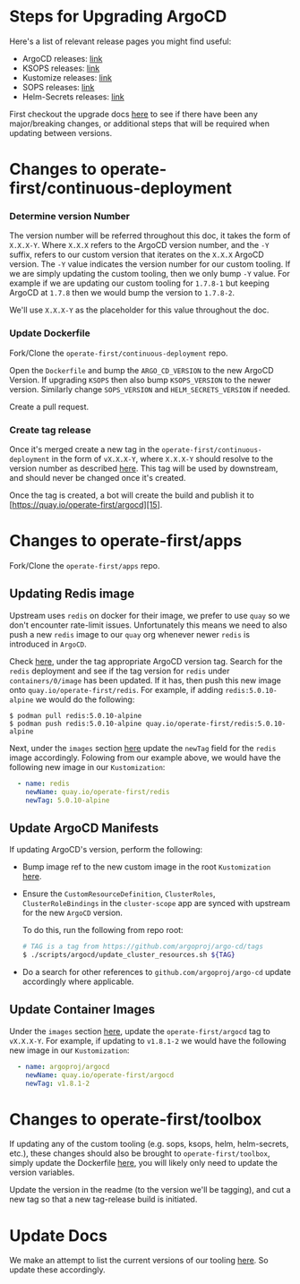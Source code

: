 # Steps for Upgrading ArgoCD

Here's a list of relevant release pages you might find useful:
- ArgoCD releases: [link][1]
- KSOPS releases: [link][2]
- Kustomize releases: [link][3]
- SOPS releases: [link][4]
- Helm-Secrets releases: [link][5]

First checkout the upgrade docs [here][6] to see if there have been any major/breaking changes, or additional steps that will be required when updating between versions.

# Changes to operate-first/continuous-deployment

### Determine version Number

The version number will be referred throughout this doc, it takes the form of `X.X.X-Y`. Where `X.X.X` refers to the ArgoCD version number, and the `-Y` suffix, refers to our custom version that iterates on the `X.X.X` ArgoCD version. The `-Y` value indicates the version number for our custom tooling. If we are simply updating the custom tooling, then we only bump `-Y` value. For example if we are updating our custom tooling for `1.7.8-1` but keeping ArgoCD at `1.7.8` then we would bump the version to `1.7.8-2`.

We'll use `X.X.X-Y` as the placeholder for this value throughout the doc.

### Update Dockerfile

Fork/Clone the `operate-first/continuous-deployment` repo.

Open the `Dockerfile` and bump the `ARGO_CD_VERSION` to the new ArgoCD Version. If upgrading `KSOPS` then also bump `KSOPS_VERSION` to the newer version. Similarly change `SOPS_VERSION` and `HELM_SECRETS_VERSION` if needed.

Create a pull request.

### Create tag release

Once it's merged create a new tag in the `operate-first/continuous-deployment` in the form of `vX.X.X-Y`, where `X.X.X-Y` should resolve to the version number as described [here][14]. This tag will be used by downstream, and should never be changed once it's created.

Once the tag is created, a bot will create the build and publish it to [https://quay.io/operate-first/argocd][15].

# Changes to operate-first/apps

Fork/Clone the `operate-first/apps` repo.

## Updating Redis image

Upstream uses `redis` on docker for their image, we prefer to use `quay` so we don't encounter rate-limit issues. Unfortunately this means we need to also push a new `redis` image to our `quay` org whenever newer `redis` is introduced in `ArgoCD`.

Check [here][7], under the tag appropriate ArgoCD version tag. Search for the `redis` deployment and see if the tag version for `redis` under `containers/0/image` has been updated. If it has, then push this new image onto `quay.io/operate-first/redis`. For example, if adding `redis:5.0.10-alpine` we would do the following:

```
$ podman pull redis:5.0.10-alpine
$ podman push redis:5.0.10-alpine quay.io/operate-first/redis:5.0.10-alpine
```

Next, under the `images` section [here][8] update the `newTag` field for the `redis` image accordingly. Folowing from our example above, we would have the following new image in our `Kustomization`:

```yaml
  - name: redis
    newName: quay.io/operate-first/redis
    newTag: 5.0.10-alpine
```

## Update ArgoCD Manifests
If updating ArgoCD's version, perform the following:
-   Bump image ref to the new custom image in the root `Kustomization` [here][9].
-   Ensure the `CustomResourceDefinition`, `ClusterRoles`, `ClusterRoleBindings` in the `cluster-scope` app are synced with upstream for the new `ArgoCD` version.

    To do this, run the following from repo root:
    ```bash
    # TAG is a tag from https://github.com/argoproj/argo-cd/tags
    $ ./scripts/argocd/update_cluster_resources.sh ${TAG}
    ```
- Do a search for other references to `github.com/argoproj/argo-cd` update accordingly where applicable.

## Update Container Images

Under the `images` section [here][11], update the `operate-first/argocd` tag to `vX.X.X-Y`. For example, if updating to `v1.8.1-2` we would have the following new image in our `Kustomization`:

```yaml
  - name: argoproj/argocd
    newName: quay.io/operate-first/argocd
    newTag: v1.8.1-2
```

# Changes to operate-first/toolbox

If updating any of the custom tooling (e.g. sops, ksops, helm, helm-secrets, etc.), these changes should also be brought to `operate-first/toolbox`, simply update the Dockerfile [here][12], you will likely only need to update the version variables.

Update the version in the readme (to the version we'll be tagging), and cut a new tag so that a new tag-release build is initiated.

# Update Docs

We make an attempt to list the current versions of our tooling [here][13]. So update these accordingly.

[1]: https://github.com/argoproj/argo-cd/releases
[2]: https://github.com/viaduct-ai/kustomize-sops/releases
[3]: https://github.com/kubernetes-sigs/kustomize/releases
[4]: https://github.com/mozilla/sops/releases
[5]: https://github.com/zendesk/helm-secrets/releases
[6]: https://argoproj.github.io/argo-cd/operator-manual/upgrading/overview/
[7]: https://github.com/argoproj/argo-cd/blob/master/manifests/install.yaml
[8]: https://github.com/operate-first/apps/blob/master/argocd/base/kustomization.yaml
[9]: https://github.com/operate-first/apps/blob/master/argocd/base/kustomization.yaml#L4
[10]: https://github.com/operate-first/continuous-deployment/blob/master/manifests/crds/kustomization.yaml#L5
[11]: https://github.com/operate-first/apps/blob/master/argocd/base/kustomization.yaml#L16
[12]: https://github.com/operate-first/toolbox/blob/master/Dockerfile
[13]: https://github.com/operate-first/continuous-deployment/blob/master/README.md
[14]: #determine-version-number
[15]: https://quay.io/operate-first/argocd
[16]: https://github.com/operate-first/apps/tree/master/cluster-scope/base
[17]: https://github.com/argoproj/argo-cd/tree/master/manifests
